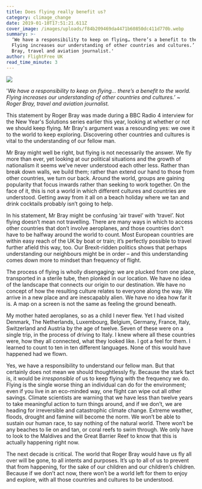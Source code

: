 ```yaml
---
title: Does flying really benefit us?
category: climage_change
date: 2019-01-10T17:51:21.611Z
cover_image: /images/uploads/f84b209469da4471b60850dc411d770b.webp
summary: >-
  ‘We have a responsibility to keep on flying… there’s a benefit to the world.
  Flying increases our understanding of other countries and cultures.’  ~ Roger
  Bray, travel and aviation journalist.'
author: FlightFree UK
read_time_minute: 3
---
```

![](/images/uploads/f84b209469da4471b60850dc411d770b.webp)

'_We have a responsibility to keep on flying… there’s a benefit to the world. Flying increases our understanding of other countries and cultures.’  ~ Roger Bray, travel and aviation journalist._

This statement by Roger Bray was made during a BBC Radio 4 interview for the New Year's Solutions series earlier this year, looking at whether or not we should keep flying. Mr Bray's argument was a resounding yes: we owe it to the world to keep exploring. Discovering other countries and cultures is vital to the understanding of our fellow man.

Mr Bray might well be right, but flying is not necessarily the answer. We fly more than ever, yet looking at our political situations and the growth of nationalism it seems we’ve never understood each other less. Rather than break down walls, we build them; rather than extend our hand to those from other countries, we turn our back. Around the world, groups are gaining popularity that focus inwards rather than seeking to work together. On the face of it, this is not a world in which different cultures and countries are understood. Getting away from it all on a beach holiday where we tan and drink cocktails probably isn’t going to help.

In his statement, Mr Bray might be confusing ‘air travel’ with ‘travel’. Not flying doesn’t mean not travelling. There are many ways in which to access other countries that don’t involve aeroplanes, and those countries don't have to be halfway around the world to count. Most European countries are within easy reach of the UK by boat or train; it’s perfectly possible to travel further afield this way, too. Our Brexit-ridden politics shows that perhaps understanding our neighbours might be in order – and this understanding comes down more to mindset than frequency of flight. 

The process of flying is wholly disengaging: we are plucked from one place, transported in a sterile tube, then plonked in our location. We have no idea of the landscape that connects our origin to our destination. We have no concept of how the resulting culture relates to everyone along the way. We arrive in a new place and are inescapably alien. We have no idea how far it is. A map on a screen is not the same as feeling the ground beneath. 

My mother hated aeroplanes, so as a child I never flew. Yet I had visited Denmark, The Netherlands, Luxembourg, Belgium, Germany, France, Italy, Switzerland and Austria by the age of twelve. Seven of these were on a single trip, in the process of driving to Italy. I knew where all these countries were, how they all connected, what they looked like. I got a feel for them. I learned to count to ten in ten different languages. None of this would have happened had we flown.

Yes, we have a responsibility to understand our fellow man. But that certainly does not mean we should thoughtlessly fly. Because the stark fact is, it would be _irresponsible_ of us to keep flying with the frequency we do. Flying is the single worse thing an individual can do for the environment; even if you live in an eco-minded way, one flight can wipe out all other savings. Climate scientists are warning that we have less than twelve years to take meaningful action to turn things around, and if we don’t, we are heading for irreversible and catastrophic climate change. Extreme weather, floods, drought and famine will become the norm. We won’t be able to sustain our human race, to say nothing of the natural world. There won’t be any beaches to lie on and tan, or coral reefs to swim through. We only have to look to the Maldives and the Great Barrier Reef to know that this is actually happening right now. 

The next decade is critical. The world that Roger Bray would have us fly all over will be gone, to all intents and purposes. It’s up to all of us to prevent that from happening, for the sake of our children and our children’s children. Because if we don’t act now, there won’t be a world left for them to enjoy and explore, with all those countries and cultures to be understood.
